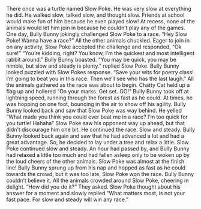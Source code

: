 There once was a turtle named Slow Poke. He was very slow at everything he did. He
walked slow, talked slow, and thought slow. Friends at school would make fun of him
because he even played slow! At recess, none of the animals would let him join in
because he couldn’t play any of the games.
One day, Bully Bunny jokingly challenged Slow Poke to a race. “Hey Slow Poke! Wanna have a
race?” All the other animals chuckled.
Eager to join in on any activity, Slow Poke accepted the challenge and responded, “Ok sure!”
“You’re kidding, right? You know, I’m the quickest and most intelligent rabbit around.” Bully
Bunny boasted.
“You may be quick, you may be nimble, but slow and steady is plenty.” replied Slow Poke.
Bully Bunny looked puzzled with Slow Pokes response. “Save your wits for poetry class! I’m
going to beat you in this race. Then we’ll see who has the last laugh.”
All the animals gathered as the race was about to begin.
Chatty Cat held up a flag up and hollered “On your marks. Get set. GO!”
Bully Bunny took off at lightning speed, running through the forest as fast as he could. At
times, he was hopping on one foot, bouncing in the air to show off his agility.
Bully Bunny looked back and saw that Slow Poke was way behind. He yelled “What made you
think you could ever beat me in a race? I’m too quick for you turtle! Hahaha”
Slow Poke saw his opponent way up ahead, but that didn’t discourage him one bit. He continued
the race. Slow and steady.
Bully Bunny looked back again and saw that he had advanced a lot and had a great advantage.
So, he decided to lay under a tree and relax a little.
Slow Poke continued slow and steady.
An hour had passed by, and Bully Bunny had relaxed a little too much and had fallen asleep
only to be woken up by the loud cheers of the other animals.
Slow Poke was almost at the finish line!
Bully Bunny sprung up from his nap and hopped as fast as he could towards the crowd, but it
was too late. Slow Poke won the race. Bully Bunny couldn’t believe it.
All the animals crowded around Slow Poke, cheering in delight. “How did you do it?” They asked.
Slow Poke thought about his answer for a moment and slowly replied “What matters most, is
not your fast pace. For slow and steady will win any race.”